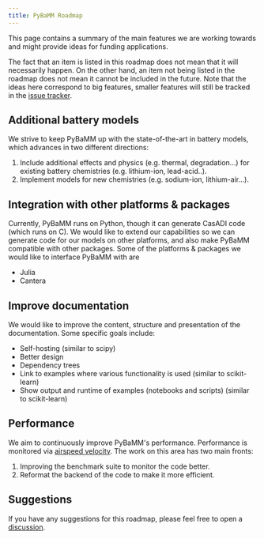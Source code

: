 ```yaml
---
title: PyBaMM Roadmap
---
```


This page contains a summary of the main features we are working towards and might provide ideas for funding applications.

The fact that an item is listed in this roadmap does not mean that it will necessarily happen. On the other hand, an item not being listed in the roadmap does not mean it cannot be included in the future. Note that the ideas here correspond to big features, smaller features will still be tracked in the [issue tracker](https://github.com/pybamm-team/PyBaMM/issues).

## Additional battery models

We strive to keep PyBaMM up with the state-of-the-art in battery models, which advances in two different directions:

1. Include additional effects and physics (e.g. thermal, degradation...) for existing battery chemistries (e.g. lithium-ion, lead-acid..).
2. Implement models for new chemistries (e.g. sodium-ion, lithium-air...).

## Integration with other platforms & packages

Currently, PyBaMM runs on Python, though it can generate CasADI code (which runs on C). We would like to extend our capabilities so we can generate code for our models on other platforms, and also make PyBaMM compatible with other packages. Some of the platforms & packages we would like to interface PyBaMM with are

- Julia
- Cantera

## Improve documentation

We would like to improve the content, structure and presentation of the documentation. Some specific goals include:

- Self-hosting (similar to scipy)
- Better design
- Dependency trees
- Link to examples where various functionality is used (similar to scikit-learn)
- Show output and runtime of examples (notebooks and scripts) (similar to scikit-learn)

## Performance

We aim to continuously improve PyBaMM's performance. Performance is monitored via [airspeed velocity](https://asv.readthedocs.io/en/stable/). The work on this area has two main fronts:

1. Improving the benchmark suite to monitor the code better.
2. Reformat the backend of the code to make it more efficient.

## Suggestions

If you have any suggestions for this roadmap, please feel free to open a [discussion](https://github.com/pybamm-team/PyBaMM/discussions).
